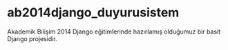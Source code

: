 ab2014django_duyurusistem
=========================

Akademik Bilişim 2014 Django eğitimlerinde hazırlamış olduğumuz bir basit Django projesidir.
